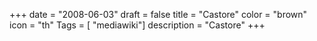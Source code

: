 +++
date = "2008-06-03"
draft = false
title = "Castore"
color = "brown"
icon = "th"
Tags = [ "mediawiki"]
description = "Castore"
+++


